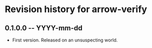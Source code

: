 # Revision history for arrow-verify

## 0.1.0.0 -- YYYY-mm-dd

* First version. Released on an unsuspecting world.
